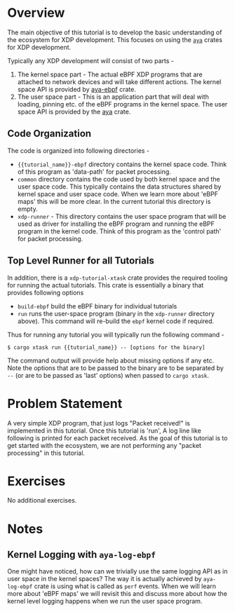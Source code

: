 # Overview

The main objective of this tutorial is to develop the basic understanding of the ecosystem for XDP development. This focuses on using the [`aya`](https://github.com/aya-rs/aya) crates for XDP development.

Typically any XDP development will consist of two parts -
1. The kernel space part - The actual eBPF XDP programs that are attached to network devices and will take different actions. The kernel space API is provided by [aya-ebpf](https://docs.aya-rs.dev/aya-ebpf/) crate.
2. The user space part - This is an application part that will deal with loading, pinning etc. of the eBPF programs in the kernel space. The user space API is provided by the [aya](https://docs.aya-rs.dev/aya/) crate.

## Code Organization

The code is organized into following directories -

- `{{tutorial_name}}-ebpf` directory contains the kernel space code. Think of this program as 'data-path' for packet processing.
- `common` directory contains the code used by both kernel space and the user space code. This typically contains the data structures shared by kernel space and user space code. When we learn more about 'eBPF maps' this will be more clear. In the current tutorial this directory is empty.
- `xdp-runner` - This directory contains the user space program that will be used as driver for installing the eBPF program and running the eBPF program in the kernel code. Think of this program as the 'control path' for packet processing.

## Top Level Runner for all Tutorials

In addition, there is a `xdp-tutorial-xtask` crate provides the required tooling for running the actual tutorials. This crate is essentially a binary that provides following options
- `build-ebpf` build the eBPF binary for individual tutorials
- `run` runs the user-space program (binary in the `xdp-runner` directory above). This command will re-build the `ebpf` kernel code if required.

Thus for running any tutorial you will typically run the following command -

```shell
$ cargo xtask run {{tutorial_name}} -- [options for the binary]
```

The command output will provide help about missing options if any etc. Note the options that are to be passed to the binary are to be separated by `--` (or are to be passed as 'last' options) when passed to `cargo xtask`.

# Problem Statement

A very simple XDP program, that just logs "Packet received!" is implemented in this tutorial. Once this tutorial is 'run', A log line like following is printed for each packet received. As the goal of this tutorial is to get started with the ecosystem, we are not performing any "packet processing" in this tutorial.

# Exercises

No additional exercises.

# Notes

## Kernel Logging with `aya-log-ebpf`

One might have noticed, how can we trivially use the same logging API as in user space in the kernel spaces? The way it is actually achieved by `aya-log-ebpf` crate is using what is called as `perf` events. When we will learn more about 'eBPF maps' we will revisit this and discuss more about how the kernel level logging happens when we run the user space program.


